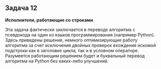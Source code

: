 ## Задача 12
**Исполнители, работающие со строками**

Эта задача фактически заключается в переводе алгоритма с псевдокода на один из языков программирования (например Python).
Здесь приведены решения, немного оптимизирующие работу алгоритма за счет исключения двойных проверок вхождения искомой подстроки как в заголовке цикла, так и в условном операторе.
Разумеется работающим решением будет и буквальный перевод алгоритма на Python без каких-либо улучшений.

